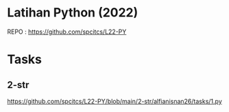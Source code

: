 # Latihan Python (2022)

REPO    : https://github.com/spcitcs/L22-PY

# Tasks
## 2-str
https://github.com/spcitcs/L22-PY/blob/main/2-str/alfianisnan26/tasks/1.py
